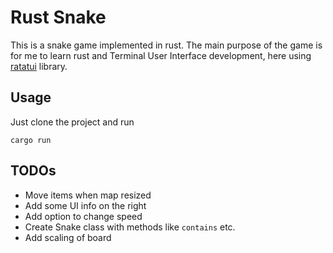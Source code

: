 # Rust Snake
This is a snake game implemented in rust. The main purpose of the game
is for me to learn rust and Terminal User Interface development, here
using [ratatui](https://ratatui.rs/) library.

## Usage
Just clone the project and run
```
cargo run
```

## TODOs
- Move items when map resized
- Add some UI info on the right
- Add option to change speed
- Create Snake class with methods like `contains` etc.
- Add scaling of board
